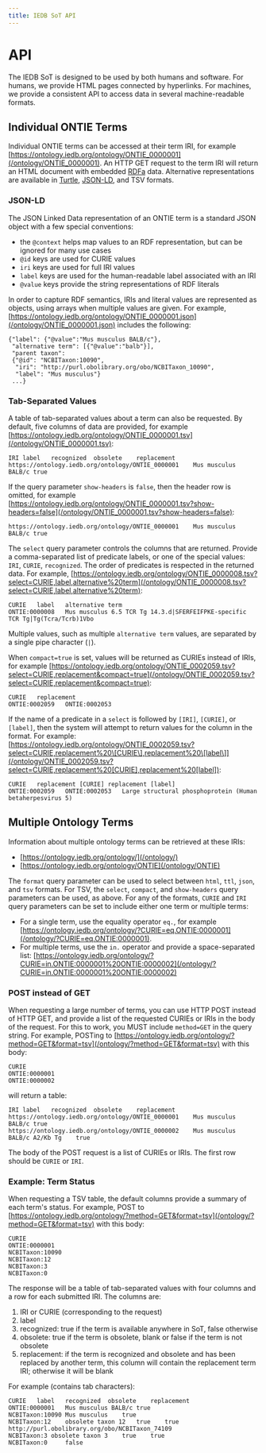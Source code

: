 ```yaml
---
title: IEDB SoT API
---
```


# API

The IEDB SoT is designed to be used by both humans and software. For humans, we provide HTML pages connected by hyperlinks. For machines, we provide a consistent API to access data in several machine-readable formats.


## Individual ONTIE Terms

Individual ONTIE terms can be accessed at their term IRI, for example [https://ontology.iedb.org/ontology/ONTIE_0000001](/ontology/ONTIE_0000001). An HTTP GET request to the term IRI will return an HTML document with embedded [RDFa](https://rdfa.info) data. Alternative representations are available in [Turtle](https://www.w3.org/TeamSubmission/turtle/), [JSON-LD](https://json-ld.org), and TSV formats.


### JSON-LD

The JSON Linked Data representation of an ONTIE term is a standard JSON object with a few special conventions:

- the `@context` helps map values to an RDF representation, but can be ignored for many use cases
- `@id` keys are used for CURIE values
- `iri` keys are used for full IRI values
- `label` keys are used for the human-readable label associated with an IRI
- `@value` keys provide the string representations of RDF literals

In order to capture RDF semantics, IRIs and literal values are represented as objects, using arrays when multiple values are given. For example, [https://ontology.iedb.org/ontology/ONTIE_0000001.json](/ontology/ONTIE_0000001.json) includes the following:

```
{"label": {"@value":"Mus musculus BALB/c"},
 "alternative term": [{"@value":"balb"}],
 "parent taxon":
 {"@id": "NCBITaxon:10090",
  "iri": "http://purl.obolibrary.org/obo/NCBITaxon_10090",
  "label": "Mus musculus"}
 ...}
```


### Tab-Separated Values

A table of tab-separated values about a term can also be requested. By default, five columns of data are provided, for example [https://ontology.iedb.org/ontology/ONTIE_0000001.tsv](/ontology/ONTIE_0000001.tsv):

```
IRI	label	recognized	obsolete	replacement
https://ontology.iedb.org/ontology/ONTIE_0000001	Mus musculus BALB/c	true		
```

If the query parameter `show-headers` is `false`, then the header row is omitted, for example [https://ontology.iedb.org/ontology/ONTIE_0000001.tsv?show-headers=false](/ontology/ONTIE_0000001.tsv?show-headers=false):

```
https://ontology.iedb.org/ontology/ONTIE_0000001	Mus musculus BALB/c	true		
```

The `select` query parameter controls the columns that are returned. Provide a comma-separated list of predicate labels, or one of the special values: `IRI`, `CURIE`, `recognized`. The order of predicates is respected in the returned data. For example, [https://ontology.iedb.org/ontology/ONTIE_0000008.tsv?select=CURIE,label,alternative%20term](/ontology/ONTIE_0000008.tsv?select=CURIE,label,alternative%20term):

```
CURIE	label	alternative term
ONTIE:0000008	Mus musculus 6.5 TCR Tg	14.3.d|SFERFEIFPKE-specific TCR Tg|Tg(Tcra/Tcrb)1Vbo
```

Multiple values, such as multiple `alternative term` values, are separated by a single pipe character (`|`).

When `compact=true` is set, values will be returned as CURIEs instead of IRIs, for example [https://ontology.iedb.org/ontology/ONTIE_0002059.tsv?select=CURIE,replacement&compact=true](/ontology/ONTIE_0002059.tsv?select=CURIE,replacement&compact=true):

```
CURIE	replacement
ONTIE:0002059	ONTIE:0002053
```

If the name of a predicate in a `select` is followed by `[IRI]`, `[CURIE]`, or `[label]`, then the system will attempt to return values for the column in the format. For example: [https://ontology.iedb.org/ontology/ONTIE_0002059.tsv?select=CURIE,replacement%20\[CURIE\],replacement%20\[label\]](/ontology/ONTIE_0002059.tsv?select=CURIE,replacement%20[CURIE],replacement%20[label]):

```
CURIE	replacement [CURIE]	replacement [label]
ONTIE:0002059	ONTIE:0002053	Large structural phosphoprotein (Human betaherpesvirus 5)
```


## Multiple Ontology Terms

Information about multiple ontology terms can be retrieved at these IRIs:

- [https://ontology.iedb.org/ontology/](/ontology/)
- [https://ontology.iedb.org/ontology/ONTIE](/ontology/ONTIE)

The `format` query parameter can be used to select between `html`, `ttl`, `json`, and `tsv` formats. For TSV, the `select`, `compact`, and `show-headers` query parameters can be used, as above. For any of the formats, `CURIE` and `IRI` query parameters can be set to include either one term or multiple terms:

- For a single term, use the equality operator `eq.`, for example [https://ontology.iedb.org/ontology/?CURIE=eq.ONTIE:0000001](/ontology/?CURIE=eq.ONTIE:0000001).
- For multiple terms, use the `in.` operator and provide a space-separated list: [https://ontology.iedb.org/ontology/?CURIE=in.ONTIE:0000001%20ONTIE:0000002](/ontology/?CURIE=in.ONTIE:0000001%20ONTIE:0000002)


### POST instead of GET

When requesting a large number of terms, you can use HTTP POST instead of HTTP GET, and provide a list of the requested CURIEs or IRIs in the body of the request. For this to work, you MUST include `method=GET` in the query string. For example, POSTing to [https://ontology.iedb.org/ontology/?method=GET&format=tsv](/ontology/?method=GET&format=tsv) with this body:

```
CURIE
ONTIE:0000001
ONTIE:0000002
```

will return a table:

```
IRI	label	recognized	obsolete	replacement
https://ontology.iedb.org/ontology/ONTIE_0000001	Mus musculus BALB/c	true		
https://ontology.iedb.org/ontology/ONTIE_0000002	Mus musculus BALB/c A2/Kb Tg	true		
```

The body of the POST request is a list of CURIEs or IRIs. The first row should be `CURIE` or `IRI`.


### Example: Term Status

When requesting a TSV table, the default columns provide a summary of each term's status. For example, POST to [https://ontology.iedb.org/ontology/?method=GET&format=tsv](/ontology/?method=GET&format=tsv) with this body:

```
CURIE
ONTIE:0000001
NCBITaxon:10090
NCBITaxon:12
NCBITaxon:3
NCBITaxon:0
```

The response will be a table of tab-separated values with four columns and a row for each submitted IRI. The columns are:

1. IRI or CURIE (corresponding to the request)
2. label
3. recognized: true if the term is available anywhere in SoT, false otherwise
4. obsolete: true if the term is obsolete, blank or false if the term is not obsolete
5. replacement: if the term is recognized and obsolete and has been replaced by another term, this column will contain the replacement term IRI; otherwise it will be blank

For example (contains tab characters):

```
CURIE	label	recognized	obsolete	replacement
ONTIE:0000001	Mus musculus BALB/c	true		
NCBITaxon:10090	Mus musculus	true		
NCBITaxon:12	obsolete taxon 12	true	true	http://purl.obolibrary.org/obo/NCBITaxon_74109
NCBITaxon:3	obsolete taxon 3	true	true	
NCBITaxon:0		false		
```


